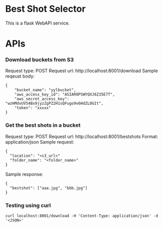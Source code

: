 # Best Shot Selector
This is a flask WebAPI service.


# APIs
### Download buckets from S3
Request type: POST
Request url: http://localhost:8001/download
Sample reqeust body:
```
{
    "bucket_name": "yylbucket",
    "aws_access_key_id": "ASIAROPSWYQXJ6Z35E7T",
    "aws_secret_access_key": "wzHMdvUV54Bx9jyzZgPZ2H1sQFugo9v6HdZL0GIt",
    "token": "xxxxx"
}
```

### Get the best shots in a bucket
Request type: POST
Request url: http://localhost:8001/bestshots
Format: application/json
Sample request:
```
{
  "location": "<s3_url>"
  "folder_name": "<folder_name>"
}
```
Sample response:
```
{
  "bestshot": ["aaa.jpg", "bbb.jpg"]
}
```


### Testing using curl
```
curl localhost:8001/download -H 'Content-Type: application/json' -d '<JSON>'
```
